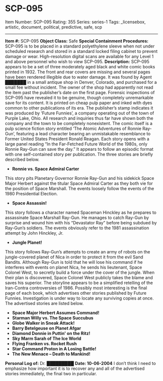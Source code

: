 # SCP-095
Item Number: SCP-095
Rating: 355
Series: series-1
Tags: _licensebox, artistic, document, political, predictive, safe, scp

---

**Item #:** SCP-095
**Object Class:** Safe
**Special Containment Procedures:** SCP-095 is to be placed in a standard polyethylene sleeve when not under scheduled research and stored in a standard locked filing cabinet to prevent damage or wear. High-resolution digital scans are available for any Level 1 and above personnel who wish to view SCP-095.
**Description:** SCP-095 appears to be a set of three moderately aged black and white comic books printed in 1932. The front and rear covers are missing and several pages have been rendered illegible due to water damage. It was found by Agent ███████ in a small antique shop in Denver, Colorado, and purchased for a small fee without incident. The owner of the shop had apparently not read the item past the publisher’s date on the first page.
Forensic inspections of SCP-095 have revealed it to be genuine, though completely unremarkable save for its content. It is printed on cheap pulp paper and inked with dyes common to other publications of its era. The publisher’s stamp indicates it was produced by ‘Future Funnies’, a company operating out of the town of Purple Lake, Ohio. All research and inquiries thus far have shown both the company and the town to be completely nonexistent.
The comic itself is a pulp science fiction story entitled ‘The Atomic Adventures of Ronnie Ray-Gun’, featuring a lead character bearing an unmistakable resemblance to Former United States President Ronald Reagan. Each story opens with a large panel reading “In the Far-Fetched Future World of the 1980s, only Ronnie Ray-Gun can save the day.” It appears to follow an episodic format with one self-contained story per publication. The three stories are briefly described below.
  * **Ronnie vs. Space Admiral Carter**

This story pits Planetary Governor Ronnie Ray-Gun and his sidekick Space Major Herbert against the titular Space Admiral Carter as they both vie for the position of Space Marshall. The events loosely follow the events of the 1980 Presidential Election.
  * **Space Assassin!**

This story follows a character named Spaceman Hinckley as he prepares to assassinate Space Marshall Ray-Gun. He manages to catch Ray-Gun by surprise and wound him with his “Devastator Ray” before being subdued by Ray-Gun’s soldiers. The events obviously refer to the 1981 assassination attempt by John Hinckley, Jr.
  * **Jungle Planet!**

This story follows Ray-Gun’s attempts to create an army of robots on the jungle-covered planet of Nica in order to protect it from the evil Sand Bandits. Although Ray-Gun is told that he will lose his command if he interferes with events on planet Nica, he sends his lieutenant, Space Colonel West, to secretly build a force under the cover of the jungle. When their plan is discovered, Space Colonel West publicly takes the blame and saves his superior. The storyline appears to be a simplified retelling of the Iran-Contra controversies of 1986.
Possibly most interesting is the final page of each book, which advertises other stories published by Future Funnies. Investigation is under way to locate any surviving copies at once. The advertised stories are listed below.
  * **Space Major Herbert Assumes Command!**
  * **Starman Willy vs. The Space Succubus**
  * **Globe Walker in Sneak Attack!**
  * **Barry Betelgeuse on Planet Afgar**
  * **Diamond Donnie in Puttin' on the Ritz!**
  * **Sky Marm Sarah of The Ice World**
  * **Flying Franken vs. Rocket Rush**
  * **Star Command Proton in A Losing Battle!**
  * **The New Menace – Death to Mankind!**

**Personal Log of:** Dr. █████████
**Date: 10-06-2004**
I don’t think I need to emphasize how important it is to recover any and all of the advertised stories immediately, the final two in particular.